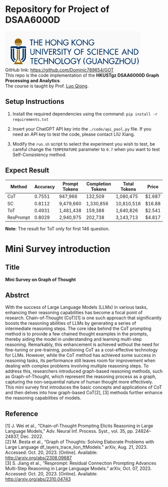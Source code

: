 # Repository for Project of DSAA6000D

![HKUSTgz](./figs/hkust-logo.png)  
GitHub link: https://github.com/Dominic789654/GOT  
This repo is the code implementation of the **HKUSTgz DSAA6000D Graph Processing and Analytics**.  
The course is taught by Prof. [Luo Qiong](https://www.cse.ust.hk/~luo/).

## Setup Instructions

1. Install the required dependencies using the command: `pip install -r requirements.txt`

2. Insert your ChatGPT API key into the `./code/api_pool.py` file. If you need an API key to test the code, please contact LIU Xiang.

3. Modify the `run.sh` script to select the experiment you wish to test, be careful change the `TEMPERATURE` parameter to `0.7` when you want to test Self-Consistency method.

## Expect Result
| Method    | Accuracy | Prompt Tokens | Completion Tokens | Total Tokens | Price  |
|-----------|----------|---------------|-------------------|--------------|--------|
| CoT       | 0.7551   | 947,966       | 132,509           | 1,080,475    | $1.687 |
| SC        | 0.8112   | 9,479,660     | 1,330,856         | 10,810,516   | $16.88 |
| ToT       | 0.4931   | 1,481,438     | 159,388           | 1,640,826    | $2.541 |
| ResPrompt | 0.8029   | 2,940,975     | 202,738           | 3,143,713    | $4.817 |

**Note**: The result for ToT only for first 146 question. 

# Mini Survey introduction
## Title 
**Mini Survey on Graph of Thought**
## Abstrct
With the success of Large Language Models (LLMs) in various tasks, enhancing their reasoning capabilities has become a focal point of research. Chain-of-Thought (CoT)[1] is one such approach that significantly boosts the reasoning abilities of LLMs by generating a series of intermediate reasoning steps. The core idea behind the CoT prompting method is to provide a few chained thought examples in the prompts, thereby aiding the model in understanding and learning multi-step reasoning. Remarkably, this enhancement is achieved without the need for fine-tuning or pre-training, positioning CoT as a cost-effective technology for LLMs. However, while the CoT method has achieved some success in reasoning tasks, its performance still leaves room for improvement when dealing with complex problems involving multiple reasoning steps. To address this, researchers introduced graph-based reasoning methods, such as Graph-of-Thought, which represent the reasoning process as a graph, capturing the non-sequential nature of human thought more effectively. This mini survey first introduces the basic concepts and applications of CoT and then delves into how graph-based CoT[2], [3] methods further enhance the reasoning capabilities of models.
## Reference
[1]	J. Wei et al., “Chain-of-Thought Prompting Elicits Reasoning in Large Language Models,” Adv. Neural Inf. Process. Syst., vol. 35, pp. 24824–24837, Dec. 2022.  
[2]	M. Besta et al., “Graph of Thoughts: Solving Elaborate Problems with Large Language df_layers_trace_lion_ftModels.” arXiv, Aug. 21, 2023. Accessed: Oct. 20, 2023. [Online]. Available: http://arxiv.org/abs/2308.09687  
[3]	S. Jiang et al., “Resprompt: Residual Connection Prompting Advances Multi-Step Reasoning in Large Language Models.” arXiv, Oct. 07, 2023. Accessed: Oct. 20, 2023. [Online]. Available: http://arxiv.org/abs/2310.04743  